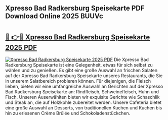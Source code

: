 ## Xpresso Bad Radkersburg Speisekarte PDF Download Online 2025 BUUVc

# <h2><a href="http://gcdh4w7.nevu.top/?p=Xpresso+Bad+Radkersburg+Speisekarte">🔗 👉🔴 Xpresso Bad Radkersburg Speisekarte 2025 PDF</a></h2>

[![Xpresso Bad Radkersburg Speisekarte 2025 PDF](https://i.imgur.com/dBaPXMq.png)](http://gcdh4w7.nevu.top/?p=Xpresso+Bad+Radkersburg+Speisekarte)
Die Xpresso Bad Radkersburg Speisekarte ist eine Gelegenheit, etwas für sich selbst zu wählen und zu genießen. Es gibt eine große Auswahl an frischen Salaten auf der Xpresso Bad Radkersburg Speisekarte unseres Restaurants, die Sie in unserem Salatbereich probieren können. Für diejenigen, die Fleisch lieben, bieten wir eine umfangreiche Auswahl an Gerichten auf der Xpresso Bad Radkersburg Speisekarte an: Rindfleisch, Schweinefleisch, Huhn und Fisch. Unseren Auserwählten bieten wir exquisite Gerichte wie Schaschlik und Steak an, die auf Holzkohle zubereitet werden. Unsere Cafeteria bietet eine große Auswahl an Desserts, von traditionellen Kuchen und Kuchen bis hin zu erlesenen Crème Brûlée und Schokoladenstückchen.
